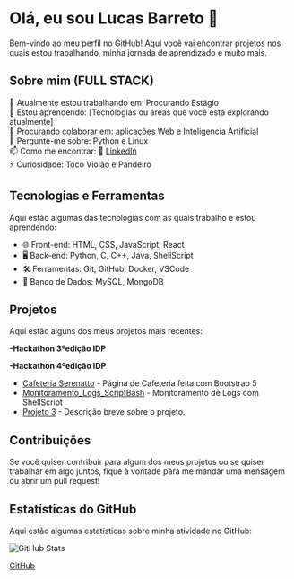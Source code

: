 # Olá, eu sou Lucas Barreto 👋

Bem-vindo ao meu perfil no GitHub! Aqui você vai encontrar projetos nos quais estou trabalhando, minha jornada de aprendizado e muito mais.

## Sobre mim (FULL STACK)

🔭 Atualmente estou trabalhando em: Procurando Estágio  
🌱 Estou aprendendo: [Tecnologias ou áreas que você está explorando atualmente]  
👯 Procurando colaborar em: aplicações Web e Inteligencia Artificial  
💬 Pergunte-me sobre: Python e Linux  
📫 Como me encontrar: 💼 [LinkedIn](https://linkedin.com/in/lucas-barreto-31017227b)  
⚡ Curiosidade: Toco Violão e Pandeiro 

## Tecnologias e Ferramentas

Aqui estão algumas das tecnologias com as quais trabalho e estou aprendendo:

- 🌐 Front-end: HTML, CSS, JavaScript, React
- 🖥️ Back-end: Python, C, C++, Java, ShellScript
- 🛠️ Ferramentas: Git, GitHub, Docker, VSCode
- 💾 Banco de Dados: MySQL, MongoDB

## Projetos

Aqui estão alguns dos meus projetos mais recentes:

**-Hackathon 3ºedição IDP**

**-Hackathon 4ºedição IDP**

- [Cafeteria Serenatto](https://github.com/LucasB712/Cafeteria_Selenium/) - Página de Cafeteria feita com Bootstrap 5
- [Monitoramento_Logs_ScriptBash](https://github.com/LucasB712/Monitorar_Logs_ShellScript) - Monitoramento de Logs com ShellScript
- [Projeto 3](https://github.com/seunome/projeto3) - Descrição breve sobre o projeto.

## Contribuições

Se você quiser contribuir para algum dos meus projetos ou se quiser trabalhar em algo juntos, fique à vontade para me mandar uma mensagem ou abrir um pull request!




## Estatísticas do GitHub

Aqui estão algumas estatísticas sobre minha atividade no GitHub:

![GitHub Stats](https://github-readme-stats.vercel.app/api?username=LucasB712&show_icons=true&hide_title=true&hide=prs&count_private=true&theme=radical)

[GitHub](https://github.com/LucasB712)

